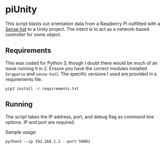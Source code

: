 # piUnity

This script blasts out orientation data from a Raspberry Pi outfitted with a [Sense hat](https://www.raspberrypi.org/products/sense-hat/) to a Unity project.  The intent is to act as a network-based controller for *some* object.  

## Requirements

This was coded for Python 3, though I doubt there would be much of an issue running it in 2.  Ensure you have the correct modules installed (`argparse` and `sense-hat`).  The specific versions I used are provided in a requirements file.

`pip3 install -r requirements.txt`

## Running

The script takes the IP address, port, and debug flag as command line options.  IP and port are required.

Sample usage:

`python3 --ip 192.168.1.2 --port 50001`
